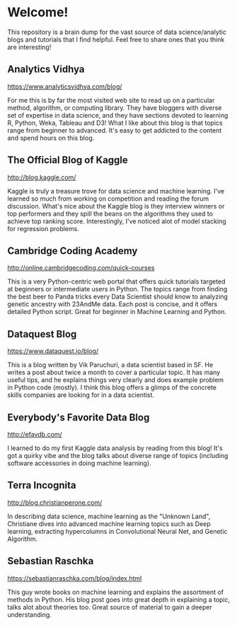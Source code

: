 # Welcome!

<p> This repository is a brain dump for the vast source of data science/analytic blogs and tutorials that I find helpful. Feel free to share ones that you think are interesting!

## Analytics Vidhya 
https://www.analyticsvidhya.com/blog/
<p>For me this is by far the most visited web site to read up on a particular method, algorithm, or computing library. They have bloggers with diverse set of expertise in data science, and they have sections devoted to learning R, Python, Weka, Tableau and D3! What I like about this blog is that topics range from beginner to advanced. It's easy to get addicted to the content and spend hours on this blog. </p>

## The Official Blog of Kaggle
http://blog.kaggle.com/
<p>Kaggle is truly a treasure trove for data science and machine learning. I've learned so much from working on competition and reading the forum discussion. What's nice about the Kaggle blog is they interview winners or top performers and they spill the beans on the algorithms they used to achieve top ranking score. Interestingly, I've noticed alot of model stacking for regression problems. </p>

## Cambridge Coding Academy
http://online.cambridgecoding.com/quick-courses
<p>This is a very Python-centric web portal that offers quick tutorials targeted at beginners or intermediate users in Python. The topics range from finding the best beer to Panda tricks every Data Scientist should know to analyzing genetic ancestry with 23AndMe data. Each post is concise, and it offers detailed Python script. Great for beginner in Machine Learning and Python. </p>

## Dataquest Blog
https://www.dataquest.io/blog/
<p>This is a blog written by Vik Paruchuri, a data scientist based in SF. He writes a post about twice a month to cover a particular topic. It has many useful tips, and he explains things very clearly and does example problem in Python code (mostly). I think this blog offers a glimps of the concrete skills companies are looking for in a data scientist.</p>

## Everybody's Favorite Data Blog
http://efavdb.com/
<p>I learned to do my first Kaggle data analysis by reading from this blog! It's got a quirky vibe and the blog talks about diverse range of topics (including software accessories in doing machine learning).

## Terra Incognita
http://blog.christianperone.com/
<p>In describing data science, machine learning as the "Unknown Land", Christiane dives into advanced machine learning topics such as Deep learning, extracting hypercolumns in Convolutional Neural Net, and Genetic Algorithm.</p>

## Sebastian Raschka
https://sebastianraschka.com/blog/index.html
<p> This guy wrote books on machine learning and explains the assortment of methods in Python. His blog post goes into great depth in explaining a topic, talks alot about theories too. Great source of material to gain a deeper understanding. </p>
